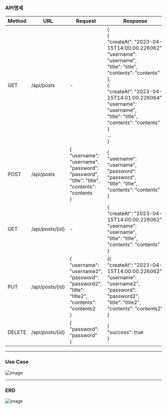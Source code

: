 ### API명세

| Method | URL             | Request                                                                                                    | Response                                                                                                                                                                                                                                                                         |
|--------|-----------------|------------------------------------------------------------------------------------------------------------|----------------------------------------------------------------------------------------------------------------------------------------------------------------------------------------------------------------------------------------------------------------------------------|
| GET    | /api/posts      | -                                                                                                          | {<br>{<br>"createAt": "2023-04-15T14:00:00.226062",<br>"username": "username",<br>"title": "title",<br>"contents": "contents"<br>},<br>{<br>"createAt": "2023-04-15T14:01:00.226064",<br>"username": "username",<br>"title": "title",<br>"contents": "contents"<br>}<br>...<br>} |
| POST   | /api/posts      | {<br>"username": "username",<br>"password": "password",<br>"title": "title",<br>"contents": "contents<br>} | {<br>"username": "username",<br>"password": "password",<br>"title": "title",<br>"contents": "contents"<br>} |
| GET    | /api/posts/{id} | -                                                                                                          | {<br>"createAt": "2023-04-15T14:00:00.226062",<br>"username": "username",<br>"title": "title",<br>"contents": "contents"<br>} |
| PUT    | /api/posts/{id} | {<br>"username": "username2",<br>"password": "password2",<br>"title": "title2",<br>"contents": "contents2<br>} | {{<br>"createAt": "2023-04-15T14:00:00.226062",<br>"username": "username2",<br>"password": "password2",<br>"title": "title2",<br>"contents": "contents2"<br>} |
| DELETE | /api/posts/{id} | {<br>"password": "password"<br>}                                                                           | {<br>"success": true<br>}                                                                                                                                                                                                                                                        |
---

### Use Case
![image](https://user-images.githubusercontent.com/123296558/232387410-3cb8400f-5679-444c-a721-86399480f280.png)

---

### ERD
![image](https://user-images.githubusercontent.com/123296558/232786536-b252c74d-5349-4a2a-bb09-d9ecdbf405d5.png)
